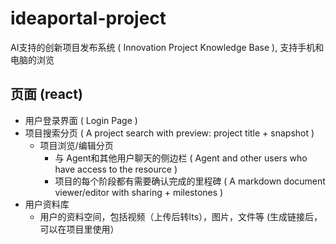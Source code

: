 # ideaportal-project
AI支持的创新项目发布系统 ( Innovation Project Knowledge Base ), 支持手机和电脑的浏览
## 页面 (react)
 - 用户登录界面  ( Login Page )
 - 项目搜索分页  ( A project search with preview: project title + snapshot )
   - 项目浏览/编辑分页
      - 与 Agent和其他用户聊天的侧边栏 ( Agent and other users who have access to the resource )
      - 项目的每个阶段都有需要确认完成的里程碑 ( A markdown document viewer/editor with sharing + milestones )
 - 用户资料库
    - 用户的资料空间，包括视频（上传后转lts），图片，文件等 (生成链接后，可以在项目里使用）
